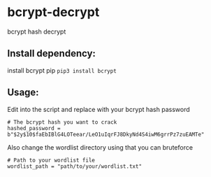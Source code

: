 # bcrypt-decrypt
bcrypt hash decrypt

## Install dependency:
install bcrypt pip `pip3 install bcrypt`


## Usage:

Edit into the script and replace with your bcrypt hash password
```
# The bcrypt hash you want to crack 
hashed_password = b"$2y$10$faEbIBlG4LOTeear/LeO1uIqrFJ8DkyNd4S4iwM6grrPz7zuEAMTe"
```

Also change the wordlist directory using that you can bruteforce 
```
# Path to your wordlist file
wordlist_path = "path/to/your/wordlist.txt"
```

